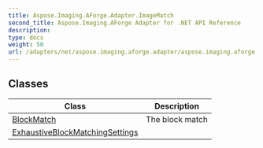```yaml
---
title: Aspose.Imaging.AForge.Adapter.ImageMatch
second_title: Aspose.Imaging.AForge Adapter for .NET API Reference
description: 
type: docs
weight: 50
url: /adapters/net/aspose.imaging.aforge.adapter/aspose.imaging.aforge.adapter.imagematch/
---
```



## Classes

| Class | Description |
| --- | --- |
| [BlockMatch](./blockmatch/) | The block match |
| [ExhaustiveBlockMatchingSettings](./exhaustiveblockmatchingsettings/) |  |


